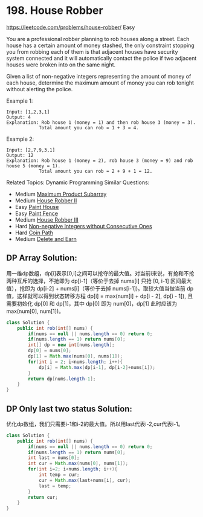 # 198. House Robber
<https://leetcode.com/problems/house-robber/>
Easy

You are a professional robber planning to rob houses along a street. Each house has a certain amount of money stashed, the only constraint stopping you from robbing each of them is that adjacent houses have security system connected and it will automatically contact the police if two adjacent houses were broken into on the same night.

Given a list of non-negative integers representing the amount of money of each house, determine the maximum amount of money you can rob tonight without alerting the police.

Example 1:

    Input: [1,2,3,1]
    Output: 4
    Explanation: Rob house 1 (money = 1) and then rob house 3 (money = 3).
                Total amount you can rob = 1 + 3 = 4.
Example 2:

    Input: [2,7,9,3,1]
    Output: 12
    Explanation: Rob house 1 (money = 2), rob house 3 (money = 9) and rob house 5 (money = 1).
                Total amount you can rob = 2 + 9 + 1 = 12.

Related Topics: Dynamic Programming
Similar Questions: 
* Medium [Maximum Product Subarray](https://leetcode.com/problems/maximum-product-subarray/)
* Medium [House Robber II](https://leetcode.com/problems/house-robber-ii/)
* Easy [Paint House](https://leetcode.com/problems/paint-house/)
* Easy [Paint Fence](https://leetcode.com/problems/paint-fence/)
* Medium [House Robber III](https://leetcode.com/problems/house-robber-iii/)
* Hard [Non-negative Integers without Consecutive Ones](https://leetcode.com/problems/non-negative-integers-without-consecutive-ones/)
* Hard [Coin Path](https://leetcode.com/problems/coin-path/)
* Medium [Delete and Earn](https://leetcode.com/problems/delete-and-earn/)


## DP Array Solution:
用一维dp数组，dp[i]表示[0,i]之间可以抢夺的最大值。对当前i来说，有抢和不抢两种互斥的选择，不抢即为 dp[i-1]（等价于去掉 nums[i] 只抢 [0, i-1] 区间最大值），抢即为 dp[i-2] + nums[i]（等价于去掉 nums[i-1])。取较大值当做当前 dp 值，这样就可以得到状态转移方程 dp[i] = max(num[i] + dp[i - 2], dp[i - 1]), 且需要初始化 dp[0] 和 dp[1]，其中 dp[0] 即为 num[0]，dp[1] 此时应该为 max(num[0], num[1])。
```java
class Solution {
    public int rob(int[] nums) {
        if(nums == null || nums.length == 0) return 0;
        if(nums.length == 1) return nums[0];
        int[] dp = new int[nums.length];
        dp[0] = nums[0];
        dp[1] = Math.max(nums[0], nums[1]);
        for(int i = 2; i<nums.length; i++){
            dp[i] = Math.max(dp[i-1], dp[i-2]+nums[i]);
        }
        return dp[nums.length-1];
    }
}
```

## DP Only last two status Solution:
优化dp数组，我们只需要i-1和i-2的最大值。所以用last代表i-2,cur代表i-1。
```java
class Solution {
    public int rob(int[] nums) {
        if(nums == null || nums.length == 0) return 0;
        if(nums.length == 1) return nums[0];
        int last = nums[0];
        int cur = Math.max(nums[0], nums[1]);
        for(int i=2; i<nums.length; i++){
            int temp = cur;
            cur = Math.max(last+nums[i], cur);
            last = temp;
        }
        return cur;
    }
}
```